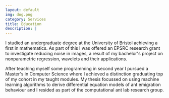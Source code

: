 ```yaml
---
layout: default
img: dog.png
category: Services
title: Education 
description: |
---
```

I studied an undergraduate degree at the University of Bristol achieving a first in mathematics. 
As part of this I was offered an EPSRC research grant to investigate reducing noise in images,
a result of my bachelor's project on nonparametric regression, wavelets and their applications.

After teaching myself some programming in second year I pursued a Master's in Computer Science where
I achieved a distinction graduating top of my cohort in my taught modules. My thesis focussed on
using machine learning algorithms to derive differential equation models of ant emigration behaviour
and I resided as part of the computational ant lab research group.
